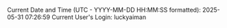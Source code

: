 Current Date and Time (UTC - YYYY-MM-DD HH:MM:SS formatted): 2025-05-31 07:26:59
Current User's Login: luckyaiman
